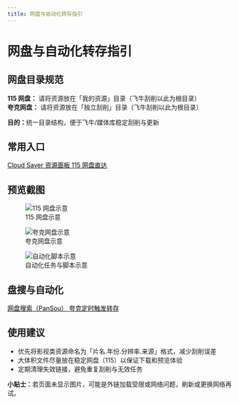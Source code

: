 ```yaml
---
title: 网盘与自动化转存指引
---
```


<div class="max-w-5xl mx-auto">

# 网盘与自动化转存指引

<div class="mt-8 mb-10 p-6 rounded-xl bg-gradient-to-br from-blue-50 to-indigo-50 dark:from-blue-950/30 dark:to-indigo-950/30 border border-blue-200 dark:border-blue-800">
  <h2 class="text-xl font-bold mb-4 text-blue-900 dark:text-blue-100 flex items-center gap-2">
    <span class="i-carbon-folder text-2xl"></span>
    网盘目录规范
  </h2>
  <div class="space-y-3">
    <div class="flex items-start gap-3 p-3 rounded-lg bg-white/60 dark:bg-gray-800/60">
      <span class="i-carbon-document-blank text-xl text-blue-600 dark:text-blue-400 mt-0.5"></span>
      <div>
        <strong class="text-gray-900 dark:text-gray-100">115 网盘：</strong>
        <span class="text-gray-700 dark:text-gray-300">请将资源放在「我的资源」目录（飞牛刮削以此为根目录）</span>
      </div>
    </div>
    <div class="flex items-start gap-3 p-3 rounded-lg bg-white/60 dark:bg-gray-800/60">
      <span class="i-carbon-document-blank text-xl text-indigo-600 dark:text-indigo-400 mt-0.5"></span>
      <div>
        <strong class="text-gray-900 dark:text-gray-100">夸克网盘：</strong>
        <span class="text-gray-700 dark:text-gray-300">请将资源放在「独立刮削」目录（飞牛刮削以此为根目录）</span>
      </div>
    </div>
  </div>
  <div class="mt-4 p-3 rounded-lg bg-amber-50 dark:bg-amber-900/20 border-l-4 border-amber-500">
    <p class="text-sm text-amber-900 dark:text-amber-200">
      <span class="i-carbon-information inline-block mr-1"></span>
      <strong>目的：</strong>统一目录结构，便于飞牛/媒体库稳定刮削与更新
    </p>
  </div>
</div>

## 常用入口

<div class="grid gap-4 sm:grid-cols-2 mb-10">
  <a
    class="group relative overflow-hidden flex items-center justify-center gap-2 px-6 py-4 rounded-xl bg-blue-600 hover:bg-blue-700 text-white font-semibold shadow-lg hover:shadow-xl transition-all duration-300 transform hover:scale-105"
    href="http://cloud.shindou.icu/resource"
    target="_blank"
    rel="noreferrer"
    style="text-shadow: 0 1px 2px rgba(0,0,0,0.2);"
  >
    <span class="i-carbon-cloud-app text-xl text-white"></span>
    <span class="text-white">Cloud Saver 资源面板</span>
    <span class="i-carbon-arrow-right text-lg ml-auto group-hover:translate-x-1 transition-transform"></span>
  </a>
  <a
    class="group relative overflow-hidden flex items-center justify-center gap-2 px-6 py-4 rounded-xl bg-emerald-600 hover:bg-emerald-700 text-white font-semibold shadow-lg hover:shadow-xl transition-all duration-300 transform hover:scale-105"
    href="http://null.shindou.icu/"
    target="_blank"
    rel="noreferrer"
    style="text-shadow: 0 1px 2px rgba(0,0,0,0.2);"
  >
    <span class="i-carbon-folder-shared text-xl text-white"></span>
    <span class="text-white">115 网盘直达</span>
    <span class="i-carbon-arrow-right text-lg ml-auto group-hover:translate-x-1 transition-transform"></span>
  </a>
</div>

## 预览截图

<div class="grid gap-6 sm:grid-cols-2 mb-10">
  <figure class="group rounded-xl border-2 border-gray-200 dark:border-gray-700 overflow-hidden hover:border-blue-400 dark:hover:border-blue-500 transition-all duration-300 shadow-md hover:shadow-xl">
    <div class="relative overflow-hidden aspect-video bg-gray-100 dark:bg-gray-800">
      <img
        src="https://i0.hdslb.com/bfs/openplatform/ee260a39140dd2d68de85d8cc3c3cded1b9af739.png@1e_1c.webp"
        alt="115 网盘示意"
        class="w-full h-full object-cover group-hover:scale-105 transition-transform duration-300"
        loading="lazy"
      />
    </div>
    <figcaption class="p-3 text-center text-sm font-medium bg-gray-50 dark:bg-gray-800 text-gray-700 dark:text-gray-300">
      <span class="i-carbon-folder-shared inline-block mr-1 text-emerald-600 dark:text-emerald-400"></span>
      115 网盘示意
    </figcaption>
  </figure>
  <figure class="group rounded-xl border-2 border-gray-200 dark:border-gray-700 overflow-hidden hover:border-indigo-400 dark:hover:border-indigo-500 transition-all duration-300 shadow-md hover:shadow-xl">
    <div class="relative overflow-hidden aspect-video bg-gray-100 dark:bg-gray-800">
      <img
        src="https://i0.hdslb.com/bfs/openplatform/319714490c7b971f3d666c62d7ff681f072bb77d.png"
        alt="夸克网盘示意"
        class="w-full h-full object-cover group-hover:scale-105 transition-transform duration-300"
        loading="lazy"
      />
    </div>
    <figcaption class="p-3 text-center text-sm font-medium bg-gray-50 dark:bg-gray-800 text-gray-700 dark:text-gray-300">
      <span class="i-carbon-document-blank inline-block mr-1 text-indigo-600 dark:text-indigo-400"></span>
      夸克网盘示意
    </figcaption>
  </figure>
  <figure class="group rounded-xl border-2 border-gray-200 dark:border-gray-700 overflow-hidden hover:border-purple-400 dark:hover:border-purple-500 transition-all duration-300 shadow-md hover:shadow-xl sm:col-span-2">
    <div class="relative overflow-hidden bg-gray-100 dark:bg-gray-800">
      <img
        src="https://i0.hdslb.com/bfs/openplatform/faf58341ac3e2e6d1197b3dbaa9a22480b672ad1.png@1e_1c.webp"
        alt="自动化脚本示意"
        class="w-full object-cover group-hover:scale-105 transition-transform duration-300"
        loading="lazy"
      />
    </div>
    <figcaption class="p-3 text-center text-sm font-medium bg-gray-50 dark:bg-gray-800 text-gray-700 dark:text-gray-300">
      <span class="i-carbon-script inline-block mr-1 text-purple-600 dark:text-purple-400"></span>
      自动化任务与脚本示意
    </figcaption>
  </figure>
</div>

## 盘搜与自动化

<div class="grid gap-4 sm:grid-cols-2 mb-10 text-white">
  <a
    class="group relative overflow-hidden flex items-center justify-center gap-2 px-6 py-4 rounded-xl bg-indigo-600 hover:bg-indigo-700 text-white font-semibold shadow-lg hover:shadow-xl transition-all duration-300 transform hover:scale-105"
    href="http://pansou.shindou.icu/"
    target="_blank"
    rel="noreferrer"
    style="text-shadow: 0 1px 2px rgba(0,0,0,0.2);"
  >
    <span class="i-carbon-search text-xl text-white"></span>
    <span class="text-white">网盘搜索（PanSou）</span>
    <span class="i-carbon-arrow-right text-lg ml-auto group-hover:translate-x-1 transition-transform"></span>
  </a>
  <a
    class="group relative overflow-hidden flex items-center justify-center gap-2 px-6 py-4 rounded-xl bg-rose-600 hover:bg-rose-700 text-white font-semibold shadow-lg hover:shadow-xl transition-all duration-300 transform hover:scale-105"
    href="http://quark.shindou.icu/"
    target="_blank"
    rel="noreferrer"
    style="text-shadow: 0 1px 2px rgba(0,0,0,0.2);"
  >
    <span class="i-carbon-task text-xl text-white"></span>
    <span class="text-white">夸克定时触发转存</span>
    <span class="i-carbon-arrow-right text-lg ml-auto group-hover:translate-x-1 transition-transform"></span>
  </a>
</div>

## 使用建议

<div class="p-6 rounded-xl bg-gradient-to-br from-gray-50 to-gray-100 dark:from-gray-900/50 dark:to-gray-800/50 border border-gray-200 dark:border-gray-700">
  <ul class="space-y-3">
    <li class="flex items-start gap-3 p-3 rounded-lg bg-white dark:bg-gray-800/80 shadow-sm">
      <span class="i-carbon-checkmark-filled text-xl text-green-600 dark:text-green-400 mt-0.5 flex-shrink-0"></span>
      <span class="text-gray-700 dark:text-gray-300">优先将影视类资源命名为「片名.年份.分辨率.来源」格式，减少刮削误差</span>
    </li>
    <li class="flex items-start gap-3 p-3 rounded-lg bg-white dark:bg-gray-800/80 shadow-sm">
      <span class="i-carbon-checkmark-filled text-xl text-green-600 dark:text-green-400 mt-0.5 flex-shrink-0"></span>
      <span class="text-gray-700 dark:text-gray-300">大体积文件尽量放在稳定网盘（115）以保证下载和预览体验</span>
    </li>
    <li class="flex items-start gap-3 p-3 rounded-lg bg-white dark:bg-gray-800/80 shadow-sm">
      <span class="i-carbon-checkmark-filled text-xl text-green-600 dark:text-green-400 mt-0.5 flex-shrink-0"></span>
      <span class="text-gray-700 dark:text-gray-300">定期清理失效链接，避免重复刮削与无效任务</span>
    </li>
  </ul>
  <div class="mt-4 p-4 rounded-lg bg-blue-50 dark:bg-blue-900/20 border-l-4 border-blue-500">
    <p class="text-sm text-blue-900 dark:text-blue-200 flex items-start gap-2">
      <span class="i-carbon-idea text-lg flex-shrink-0"></span>
      <span><strong>小贴士：</strong>若页面未显示图片，可能是外链加载受限或网络问题，刷新或更换网络再试。</span>
    </p>
  </div>
</div>

</div>
